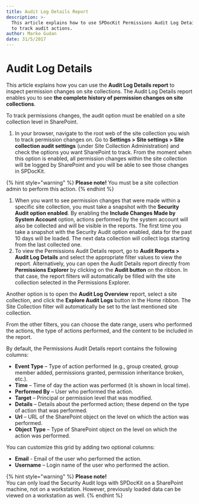 ```yaml
---
title: Audit Log Details Report
description: >-
  This article explains how to use SPDocKit Permissions Audit Log Details report
  to track audit actions.
author: Marko Gudan
date: 31/5/2017
---
```


# Audit Log Details

This article explains how you can use the **Audit Log Details report** to inspect permission changes on site collections. The Audit Log Details report enables you to see **the complete history of permission changes on site collections**.

To track permissions changes, the audit option must be enabled on a site collection level in SharePoint.

1. In your browser, navigate to the root web of the site collection you wish to track permission changes on. Go to **Settings &gt; Site settings &gt; Site collection audit settings** \(under Site Collection Administration\) and check the options you want SharePoint to track. From the moment when this option is enabled, all permission changes within the site collection will be logged by SharePoint and you will be able to see those changes in SPDocKit.

{% hint style="warning" %}
**Please note!** You must be a site collection admin to perform this action.
{% endhint %}

1. When you want to see permission changes that were made within a specific site collection, you must take a snapshot with the **Security Audit option enabled**. By enabling the **Include Changes Made by System Account** option, actions performed by the system account will also be collected and will be visible in the reports. The first time you take a snapshot with the Security Audit option enabled, data for the past 10 days will be loaded. The next data collection will collect logs starting from the last collected one.
2. To view the Permissions Audit Details report, go to **Audit Reports &gt; Audit Log Details** and select the appropriate filter values to view the report. Alternatively, you can open the Audit Details report directly from **Permissions Explorer** by clicking on the **Audit button** on the ribbon. In that case, the report filters will automatically be filled with the site collection selected in the Permissions Explorer.

Another option is to open the **Audit Log Overview** report, select a site collection, and click the **Explore Audit Logs** button in the Home ribbon. The Site Collection filter will automatically be set to the last mentioned site collection.

From the other filters, you can choose the date range, users who performed the actions, the type of actions performed, and the content to be included in the report.

By default, the Permissions Audit Details report contains the following columns:

* **Event Type** – Type of action performed \(e.g., group created, group member added, permissions granted, permission inheritance broken, etc.\).  
* **Time** – Time of day the action was performed \(it is shown in local time\).  
* **Performed By** – User who performed the action.  
* **Target** – Principal or permission level that was modified.  
* **Details** – Details about the performed action; these depend on the type of action that was performed.  
* **Url** – URL of the SharePoint object on the level on which the action was performed.  
* **Object Type** – Type of SharePoint object on the level on which the action was performed.  

You can customize this grid by adding two optional columns:

* **Email** - Email of the user who performed the action.  
* **Username** – Login name of the user who performed the action.  

{% hint style="warning" %}
**Please note!**  
You can only load the Security Audit logs with SPDocKit on a SharePoint machine, not on a workstation. However, previously loaded data can be viewed on a workstation as well.
{% endhint %}

